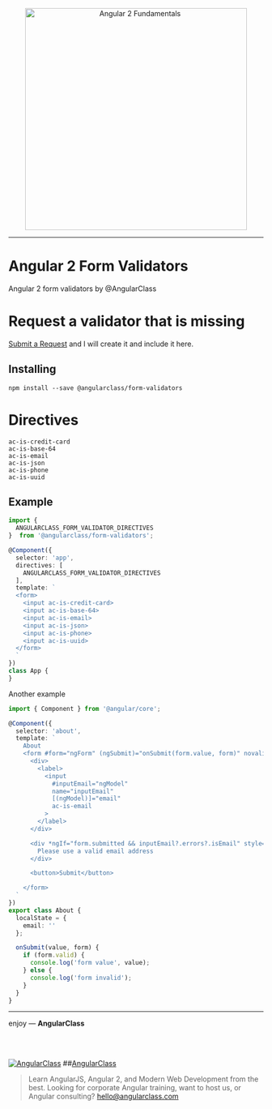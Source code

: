 <p align="center">
  <a href="http://courses.angularclass.com/courses/angular-2-fundamentals" target="_blank">
    <img width="438" alt="Angular 2 Fundamentals" src="https://cloud.githubusercontent.com/assets/1016365/17200649/085798c6-543c-11e6-8ad0-2484f0641624.png">
  </a>
</p>

___

# Angular 2 Form Validators
Angular 2 form validators by @AngularClass

# Request a validator that is missing
[Submit a Request](https://github.com/AngularClass/angular2-form-validators/issues/new) and I will create it and include it here.



## Installing

`npm install --save @angularclass/form-validators`

# Directives
```
ac-is-credit-card
ac-is-base-64
ac-is-email
ac-is-json
ac-is-phone
ac-is-uuid
```

## Example
```typescript
import {
  ANGULARCLASS_FORM_VALIDATOR_DIRECTIVES
}  from '@angularclass/form-validators';

@Component({
  selector: 'app',
  directives: [
    ANGULARCLASS_FORM_VALIDATOR_DIRECTIVES
  ],
  template: `
  <form>
    <input ac-is-credit-card>
    <input ac-is-base-64>
    <input ac-is-email>
    <input ac-is-json>
    <input ac-is-phone>
    <input ac-is-uuid>
  </form>
  `
})
class App {
}
```
Another example
```typescript
import { Component } from '@angular/core';

@Component({
  selector: 'about',
  template: `
    About
    <form #form="ngForm" (ngSubmit)="onSubmit(form.value, form)" novalidate>
      <div>
        <label>
          <input
            #inputEmail="ngModel"
            name="inputEmail"
            [(ngModel)]="email"
            ac-is-email
          >
        </label>
      </div>

      <div *ngIf="form.submitted && inputEmail?.errors?.isEmail" style="background-color: red">
        Please use a valid email address
      </div>

      <button>Submit</button>

    </form>
  `
})
export class About {
  localState = {
    email: ''
  };

  onSubmit(value, form) {
    if (form.valid) {
      console.log('form value', value);
    } else {
      console.log('form invalid');
    }
  }
}
```
___

enjoy — **AngularClass**

<br><br>

[![AngularClass](https://cloud.githubusercontent.com/assets/1016365/9863770/cb0620fc-5af7-11e5-89df-d4b0b2cdfc43.png  "Angular Class")](https://angularclass.com)
##[AngularClass](https://angularclass.com)
> Learn AngularJS, Angular 2, and Modern Web Development from the best.
> Looking for corporate Angular training, want to host us, or Angular consulting? hello@angularclass.com
